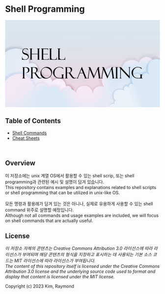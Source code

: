 # Shell Programming

![Shell Programming Logo](Files/Resources/Images/shell-programming-logo.png)
<br>

## Table of Contents

* [Shell Commands](ShellScripts)
* [Cheat Sheets](Files/Cheatsheets)
<br>

## Overview
이 저장소에는 unix 계열 OS에서 활용할 수 있는 shell scrip, 또는 shell programming과 관련된 예시 및 설명이 담겨 있습니다.<br>
This repository contains examples and explanations related to shell scripts or shell programming that can be utilized in unix-like OS.<br>
<br>
모든 명령과 활용례가 담겨 있는 것은 아니나, 실제로 유용하게 사용할 수 있는 shell command 위주로 설명할 예정입니다.<br>
Although not all commands and usage examples are included, we will focus on shell commands that are actually useful.
<br>

## License
*이 저장소 자체의 콘텐츠는 Creative Commons Attribution 3.0 라이선스에 따라 라이선스가 부여되며 해당 콘텐츠의 형식을 지정하고 표시하는 데 사용되는 기본 소스 코드는 MIT 라이선스에 따라 라이선스가 부여됩니다.*<br>
*The content of this repository itself is licensed under the Creative Commons Attribution 3.0 license and the underlying source code used to format and display that content is licensed under the MIT license.*

Copyright (c) 2023 Kim, Raymond